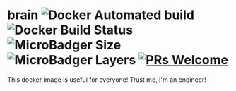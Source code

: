 # brain ![Docker Automated build](https://img.shields.io/docker/automated/fin1ger/brain.svg) ![Docker Build Status](https://img.shields.io/docker/build/fin1ger/brain.svg) ![MicroBadger Size](https://img.shields.io/microbadger/image-size/fin1ger/brain.svg) ![MicroBadger Layers](https://img.shields.io/microbadger/layers/fin1ger/brain.svg) [![PRs Welcome](https://img.shields.io/badge/PRs-welcome-brightgreen.svg)](http://makeapullrequest.com)

This docker image is useful for everyone! Trust me, I'm an engineer!
